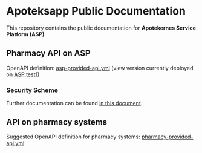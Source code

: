 # Apoteksapp Public Documentation

This repository contains the public documentation for **Apotekernes Service Platform (ASP)**.

## Pharmacy API on ASP
 
OpenAPI definition: [asp-provided-api.yml](asp-provided-api.yml) (view version currently deployed on [ASP test1](https://test1.apoteksapp.dk/asp/pharmacy/swagger-ui/))

### Security Scheme

Further documentation can be found [in this document](./SECURITY-SCHEME.md).

## API on pharmacy systems

Suggested OpenAPI definition for pharmacy systems: [pharmacy-provided-api.yml](pharmacy-provided-api.yml)


